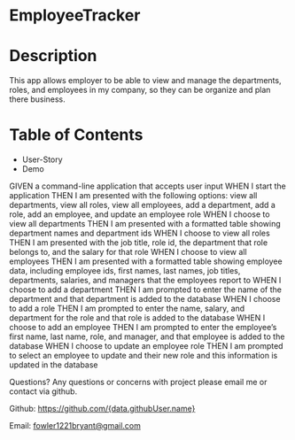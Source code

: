 # EmployeeTracker

# Description

This app allows employer to be able to view and manage the departments, roles, and employees in my company, so they can be organize and plan there business.

# Table of Contents

- User-Story
- Demo

GIVEN a command-line application that accepts user input WHEN I start the application THEN I am presented with the following options: view all departments, view all roles, view all employees, add a department, add a role, add an employee, and update an employee role WHEN I choose to view all departments THEN I am presented with a formatted table showing department names and department ids WHEN I choose to view all roles THEN I am presented with the job title, role id, the department that role belongs to, and the salary for that role WHEN I choose to view all employees THEN I am presented with a formatted table showing employee data, including employee ids, first names, last names, job titles, departments, salaries, and managers that the employees report to WHEN I choose to add a department THEN I am prompted to enter the name of the department and that department is added to the database WHEN I choose to add a role THEN I am prompted to enter the name, salary, and department for the role and that role is added to the database WHEN I choose to add an employee THEN I am prompted to enter the employee’s first name, last name, role, and manager, and that employee is added to the database WHEN I choose to update an employee role THEN I am prompted to select an employee to update and their new role and this information is updated in the database

Questions?
Any questions or concerns with project please email me or contact via github.

Github: https://github.com/{data.githubUser.name}

Email: fowler1221bryant@gmail.com
